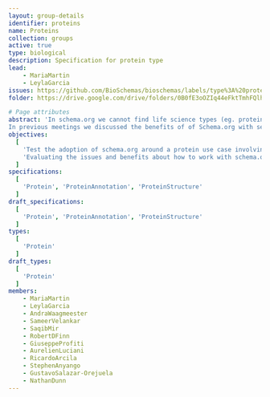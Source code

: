 ```yaml
---
layout: group-details
identifier: proteins
name: Proteins
collection: groups
active: true
type: biological
description: Specification for protein type
lead:
    - MariaMartin
    - LeylaGarcia
issues: https://github.com/BioSchemas/bioschemas/labels/type%3A%20protein
folder: https://drive.google.com/drive/folders/0B0fE3oOZIq44eFktTmhFQlhLeDA

# Page attributes
abstract: 'In schema.org we cannot find life science types (eg. protein, gene, biological pathway) except those types that overlap with healthcare and medicine domains defined by the health schema.org extension (eg. drug, artery).
In previous meetings we discussed the benefits of of Schema.org with several data providers but we also came with a list of concerns that need to be evaluated to be able to encourage data providers to adopt Bioschemas.'
objectives:
  [
    'Test the adoption of schema.org around a protein use case involving protein resources.',
    'Evaluating the issues and benefits about how to work with schema.org and Bioschemas'
  ]
specifications:
  [
    'Protein', 'ProteinAnnotation', 'ProteinStructure'
  ]
draft_specifications:
  [
    'Protein', 'ProteinAnnotation', 'ProteinStructure'
  ]
types:
  [
    'Protein'
  ]
draft_types:
  [
    'Protein'
  ]
members:
    - MariaMartin
    - LeylaGarcia
    - AndraWaagmeester
    - SameerVelankar
    - SaqibMir
    - RobertDFinn
    - GiuseppeProfiti
    - AurelienLuciani
    - RicardoArcila
    - StephenAnyango
    - GustavoSalazar-Orejuela
    - NathanDunn
---
```

